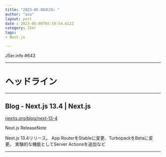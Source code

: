 ```yaml
---
title: "2023-05-08のJS: "
author: "azu"
layout: post
date : 2023-05-08T05:19:54.612Z
category: JSer
tags:
- Next.js

---
```


JSer.info #643

----

<h1 class="site-genre">ヘッドライン</h1>

----

## Blog - Next.js 13.4 | Next.js
[nextjs.org/blog/next-13-4](https://nextjs.org/blog/next-13-4 "Blog - Next.js 13.4 | Next.js")
<p class="jser-tags jser-tag-icon"><span class="jser-tag">Next.js</span> <span class="jser-tag">ReleaseNote</span></p>

Next.js 13.4リリース。
App RouterをStableに変更、TurbopackをBetaに変更。
実験的な機能としてServer Actionsを追加など


----
